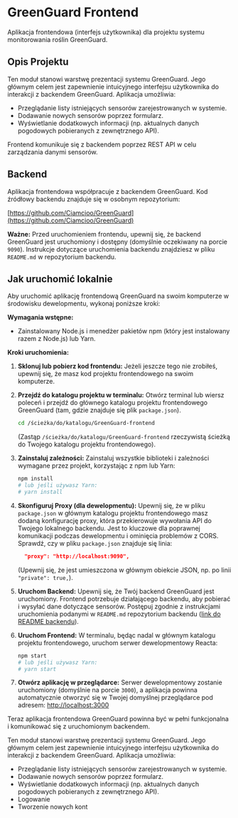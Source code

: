 # GreenGuard Frontend

Aplikacja frontendowa (interfejs użytkownika) dla projektu systemu monitorowania roślin GreenGuard.

## Opis Projektu

Ten moduł stanowi warstwę prezentacji systemu GreenGuard. Jego głównym celem jest zapewnienie intuicyjnego interfejsu użytkownika do interakcji z backendem GreenGuard. Aplikacja umożliwia:

* Przeglądanie listy istniejących sensorów zarejestrowanych w systemie.
* Dodawanie nowych sensorów poprzez formularz.
* Wyświetlanie dodatkowych informacji (np. aktualnych danych pogodowych pobieranych z zewnętrznego API).

Frontend komunikuje się z backendem poprzez REST API w celu zarządzania danymi sensorów.

## Backend

Aplikacja frontendowa współpracuje z backendem GreenGuard. Kod źródłowy backendu znajduje się w osobnym repozytorium:

[https://github.com/Ciamcioo/GreenGuard](https://github.com/Ciamcioo/GreenGuard)

**Ważne:** Przed uruchomieniem frontendu, upewnij się, że backend GreenGuard jest uruchomiony i dostępny (domyślnie oczekiwany na porcie `9090`). Instrukcje dotyczące uruchomienia backendu znajdziesz w pliku `README.md` w repozytorium backendu.

## Jak uruchomić lokalnie

Aby uruchomić aplikację frontendową GreenGuard na swoim komputerze w środowisku dewelopmentu, wykonaj poniższe kroki:

**Wymagania wstępne:**

* Zainstalowany Node.js i menedżer pakietów npm (który jest instalowany razem z Node.js) lub Yarn.

**Kroki uruchomienia:**

1.  **Sklonuj lub pobierz kod frontendu:**
    Jeżeli jeszcze tego nie zrobiłeś, upewnij się, że masz kod projektu frontendowego na swoim komputerze.

2.  **Przejdź do katalogu projektu w terminalu:**
    Otwórz terminal lub wiersz poleceń i przejdź do głównego katalogu projektu frontendowego GreenGuard (tam, gdzie znajduje się plik `package.json`).
    ```bash
    cd /ścieżka/do/katalogu/GreenGuard-frontend
    ```
    (Zastąp `/ścieżka/do/katalogu/GreenGuard-frontend` rzeczywistą ścieżką do Twojego katalogu projektu frontendowego).

3.  **Zainstaluj zależności:**
    Zainstaluj wszystkie biblioteki i zależności wymagane przez projekt, korzystając z npm lub Yarn:
    ```bash
    npm install
    # lub jeśli używasz Yarn:
    # yarn install
    ```

4.  **Skonfiguruj Proxy (dla dewelopmentu):**
    Upewnij się, że w pliku `package.json` w głównym katalogu projektu frontendowego masz dodaną konfigurację proxy, która przekierowuje wywołania API do Twojego lokalnego backendu. Jest to kluczowe dla poprawnej komunikacji podczas dewelopmentu i ominięcia problemów z CORS. Sprawdź, czy w pliku `package.json` znajduje się linia:
    ```json
      "proxy": "http://localhost:9090",
    ```
    (Upewnij się, że jest umieszczona w głównym obiekcie JSON, np. po linii `"private": true,`).

5.  **Uruchom Backend:**
    Upewnij się, że Twój backend GreenGuard jest uruchomiony. Frontend potrzebuje działającego backendu, aby pobierać i wysyłać dane dotyczące sensorów. Postępuj zgodnie z instrukcjami uruchomienia podanymi w `README.md` repozytorium backendu ([link do README backendu](#backend)).

6.  **Uruchom Frontend:**
    W terminalu, będąc nadal w głównym katalogu projektu frontendowego, uruchom serwer dewelopmentowy Reacta:
    ```bash
    npm start
    # lub jeśli używasz Yarn:
    # yarn start
    ```

7.  **Otwórz aplikację w przeglądarce:**
    Serwer dewelopmentowy zostanie uruchomiony (domyślnie na porcie `3000`), a aplikacja powinna automatycznie otworzyć się w Twojej domyślnej przeglądarce pod adresem:
    [http://localhost:3000](http://localhost:3000)

Teraz aplikacja frontendowa GreenGuard powinna być w pełni funkcjonalna i komunikować się z uruchomionym backendem.



Ten moduł stanowi warstwę prezentacji systemu GreenGuard. Jego głównym celem jest zapewnienie intuicyjnego interfejsu użytkownika do interakcji z backendem GreenGuard. Aplikacja umożliwia:

* Przeglądanie listy istniejących sensorów zarejestrowanych w systemie.
* Dodawanie nowych sensorów poprzez formularz.
* Wyświetlanie dodatkowych informacji (np. aktualnych danych pogodowych pobieranych z zewnętrznego API).
* Logowanie
* Tworzenie nowych kont
